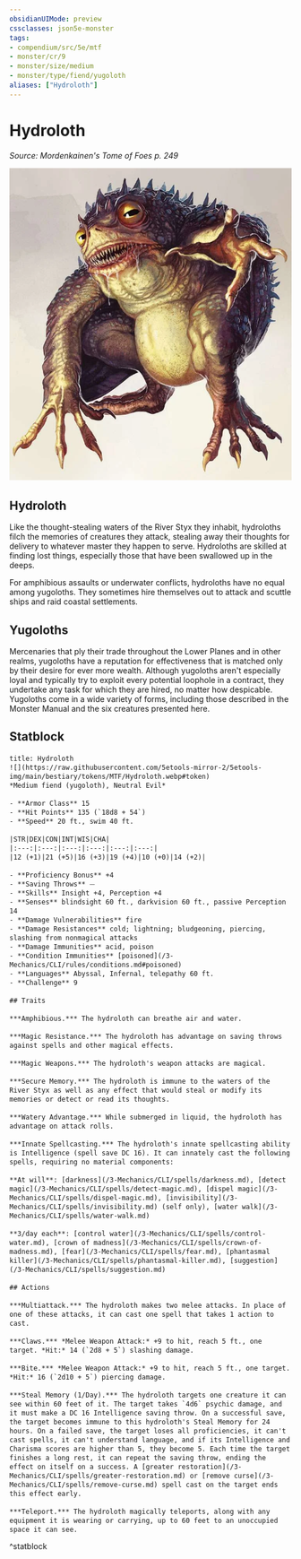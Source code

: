 ```yaml
---
obsidianUIMode: preview
cssclasses: json5e-monster
tags:
- compendium/src/5e/mtf
- monster/cr/9
- monster/size/medium
- monster/type/fiend/yugoloth
aliases: ["Hydroloth"]
---
```

# Hydroloth
*Source: Mordenkainen's Tome of Foes p. 249*  

![](https://raw.githubusercontent.com/5etools-mirror-2/5etools-img/main/bestiary/MTF/Hydroloth.webp#right)  
## Hydroloth

Like the thought-stealing waters of the River Styx they inhabit, hydroloths filch the memories of creatures they attack, stealing away their thoughts for delivery to whatever master they happen to serve. Hydroloths are skilled at finding lost things, especially those that have been swallowed up in the deeps.

For amphibious assaults or underwater conflicts, hydroloths have no equal among yugoloths. They sometimes hire themselves out to attack and scuttle ships and raid coastal settlements.

## Yugoloths

Mercenaries that ply their trade throughout the Lower Planes and in other realms, yugoloths have a reputation for effectiveness that is matched only by their desire for ever more wealth. Although yugoloths aren't especially loyal and typically try to exploit every potential loophole in a contract, they undertake any task for which they are hired, no matter how despicable. Yugoloths come in a wide variety of forms, including those described in the Monster Manual and the six creatures presented here.


## Statblock

```ad-statblock
title: Hydroloth
![](https://raw.githubusercontent.com/5etools-mirror-2/5etools-img/main/bestiary/tokens/MTF/Hydroloth.webp#token)
*Medium fiend (yugoloth), Neutral Evil*

- **Armor Class** 15 
- **Hit Points** 135 (`18d8 + 54`) 
- **Speed** 20 ft., swim 40 ft.

|STR|DEX|CON|INT|WIS|CHA|
|:---:|:---:|:---:|:---:|:---:|:---:|
|12 (+1)|21 (+5)|16 (+3)|19 (+4)|10 (+0)|14 (+2)|

- **Proficiency Bonus** +4
- **Saving Throws** ⏤
- **Skills** Insight +4, Perception +4
- **Senses** blindsight 60 ft., darkvision 60 ft., passive Perception 14
- **Damage Vulnerabilities** fire
- **Damage Resistances** cold; lightning; bludgeoning, piercing, slashing from nonmagical attacks
- **Damage Immunities** acid, poison
- **Condition Immunities** [poisoned](/3-Mechanics/CLI/rules/conditions.md#poisoned)
- **Languages** Abyssal, Infernal, telepathy 60 ft.
- **Challenge** 9

## Traits

***Amphibious.*** The hydroloth can breathe air and water.

***Magic Resistance.*** The hydroloth has advantage on saving throws against spells and other magical effects.

***Magic Weapons.*** The hydroloth's weapon attacks are magical.

***Secure Memory.*** The hydroloth is immune to the waters of the River Styx as well as any effect that would steal or modify its memories or detect or read its thoughts.

***Watery Advantage.*** While submerged in liquid, the hydroloth has advantage on attack rolls.

***Innate Spellcasting.*** The hydroloth's innate spellcasting ability is Intelligence (spell save DC 16). It can innately cast the following spells, requiring no material components:

**At will**: [darkness](/3-Mechanics/CLI/spells/darkness.md), [detect magic](/3-Mechanics/CLI/spells/detect-magic.md), [dispel magic](/3-Mechanics/CLI/spells/dispel-magic.md), [invisibility](/3-Mechanics/CLI/spells/invisibility.md) (self only), [water walk](/3-Mechanics/CLI/spells/water-walk.md)

**3/day each**: [control water](/3-Mechanics/CLI/spells/control-water.md), [crown of madness](/3-Mechanics/CLI/spells/crown-of-madness.md), [fear](/3-Mechanics/CLI/spells/fear.md), [phantasmal killer](/3-Mechanics/CLI/spells/phantasmal-killer.md), [suggestion](/3-Mechanics/CLI/spells/suggestion.md)

## Actions

***Multiattack.*** The hydroloth makes two melee attacks. In place of one of these attacks, it can cast one spell that takes 1 action to cast.

***Claws.*** *Melee Weapon Attack:* +9 to hit, reach 5 ft., one target. *Hit:* 14 (`2d8 + 5`) slashing damage.

***Bite.*** *Melee Weapon Attack:* +9 to hit, reach 5 ft., one target. *Hit:* 16 (`2d10 + 5`) piercing damage.

***Steal Memory (1/Day).*** The hydroloth targets one creature it can see within 60 feet of it. The target takes `4d6` psychic damage, and it must make a DC 16 Intelligence saving throw. On a successful save, the target becomes immune to this hydroloth's Steal Memory for 24 hours. On a failed save, the target loses all proficiencies, it can't cast spells, it can't understand language, and if its Intelligence and Charisma scores are higher than 5, they become 5. Each time the target finishes a long rest, it can repeat the saving throw, ending the effect on itself on a success. A [greater restoration](/3-Mechanics/CLI/spells/greater-restoration.md) or [remove curse](/3-Mechanics/CLI/spells/remove-curse.md) spell cast on the target ends this effect early.

***Teleport.*** The hydroloth magically teleports, along with any equipment it is wearing or carrying, up to 60 feet to an unoccupied space it can see.
```
^statblock